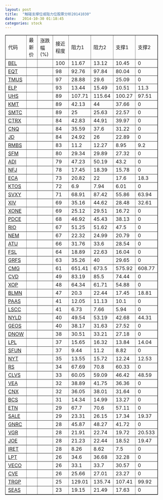 ```yaml
---
layout: post
title:  "触碰支撑位或阻力位股票分析20141030"
date:   2014-10-30 01:18:45
categories: stock
---
```

<script type="text/javascript">
var stockList = []
stockList.push('gb_bel');
stockList.push('gb_eqt');
stockList.push('gb_tmus');
stockList.push('gb_elp');
stockList.push('gb_uhs');
stockList.push('gb_kmt');
stockList.push('gb_smtc');
stockList.push('gb_ctrx');
stockList.push('gb_cnq');
stockList.push('gb_jd');
stockList.push('gb_rmbs');
stockList.push('gb_sfm');
stockList.push('gb_adi');
stockList.push('gb_nfj');
stockList.push('gb_eca');
stockList.push('gb_ktos');
stockList.push('gb_svxy');
stockList.push('gb_xiv');
stockList.push('gb_xone');
stockList.push('gb_pdce');
stockList.push('gb_rio');
stockList.push('gb_nem');
stockList.push('gb_atu');
stockList.push('gb_fsl');
stockList.push('gb_grfs');
stockList.push('gb_cmg');
stockList.push('gb_cvd');
stockList.push('gb_xop');
stockList.push('gb_blmn');
stockList.push('gb_paas');
stockList.push('gb_lscc');
stockList.push('gb_nyld');
stockList.push('gb_geos');
stockList.push('gb_dnow');
stockList.push('gb_lpl');
stockList.push('gb_sfun');
stockList.push('gb_nyt');
stockList.push('gb_rs');
stockList.push('gb_clvs');
stockList.push('gb_vea');
stockList.push('gb_cnx');
stockList.push('gb_bcs');
stockList.push('gb_etn');
stockList.push('gb_sale');
stockList.push('gb_gnrc');
stockList.push('gb_vgr');
stockList.push('gb_joe');
stockList.push('gb_iret');
stockList.push('gb_lpt');
stockList.push('gb_veco');
stockList.push('gb_cve');
stockList.push('gb_trgp');
stockList.push('gb_seas');
</script>
<table border="1">
 <tr>
 <td>代码</td>
 <td>最新价</td>
 <td>涨跌幅(%)</td>
 <td>接近程度</td>
 <td>阻力1</td>
 <td>阻力2</td>
 <td>支撑1</td>
 <td>支撑2</td>
</tr>
  <tr id="bel" class="red">
  <td><a href="http://stock.finance.sina.com.cn/usstock/quotes/BEL.html" target="_blank">BEL</a></td><td></td><td></td><td>100</td><td>11.67</td><td>13.12</td><td>10.45</td><td>0</td></tr>
  <tr id="eqt" class="red">
  <td><a href="http://stock.finance.sina.com.cn/usstock/quotes/EQT.html" target="_blank">EQT</a></td><td></td><td></td><td>98</td><td>92.76</td><td>97.84</td><td>80.04</td><td>0</td></tr>
  <tr id="tmus" class="red">
  <td><a href="http://stock.finance.sina.com.cn/usstock/quotes/TMUS.html" target="_blank">TMUS</a></td><td></td><td></td><td>97</td><td>28.88</td><td>29.6</td><td>25.09</td><td>0</td></tr>
  <tr id="elp" class="red">
  <td><a href="http://stock.finance.sina.com.cn/usstock/quotes/ELP.html" target="_blank">ELP</a></td><td></td><td></td><td>93</td><td>13.44</td><td>15.49</td><td>10.51</td><td>11.3</td></tr>
  <tr id="uhs" class="red">
  <td><a href="http://stock.finance.sina.com.cn/usstock/quotes/UHS.html" target="_blank">UHS</a></td><td></td><td></td><td>89</td><td>107.71</td><td>115.64</td><td>100.27</td><td>97.51</td></tr>
  <tr id="kmt" class="red">
  <td><a href="http://stock.finance.sina.com.cn/usstock/quotes/KMT.html" target="_blank">KMT</a></td><td></td><td></td><td>89</td><td>42.13</td><td>44</td><td>37.66</td><td>0</td></tr>
  <tr id="smtc" class="red">
  <td><a href="http://stock.finance.sina.com.cn/usstock/quotes/SMTC.html" target="_blank">SMTC</a></td><td></td><td></td><td>89</td><td>25</td><td>25.63</td><td>22.57</td><td>0</td></tr>
  <tr id="ctrx" class="red">
  <td><a href="http://stock.finance.sina.com.cn/usstock/quotes/CTRX.html" target="_blank">CTRX</a></td><td></td><td></td><td>84</td><td>42.83</td><td>44.91</td><td>39.97</td><td>0</td></tr>
  <tr id="cnq" class="red">
  <td><a href="http://stock.finance.sina.com.cn/usstock/quotes/CNQ.html" target="_blank">CNQ</a></td><td></td><td></td><td>84</td><td>35.59</td><td>37.6</td><td>31.22</td><td>0</td></tr>
  <tr id="jd" class="red">
  <td><a href="http://stock.finance.sina.com.cn/usstock/quotes/JD.html" target="_blank">JD</a></td><td></td><td></td><td>84</td><td>24.92</td><td>26</td><td>22.89</td><td>0</td></tr>
  <tr id="rmbs" class="red">
  <td><a href="http://stock.finance.sina.com.cn/usstock/quotes/RMBS.html" target="_blank">RMBS</a></td><td></td><td></td><td>83</td><td>11.2</td><td>12.27</td><td>8.95</td><td>9.2</td></tr>
  <tr id="sfm" class="red">
  <td><a href="http://stock.finance.sina.com.cn/usstock/quotes/SFM.html" target="_blank">SFM</a></td><td></td><td></td><td>80</td><td>29.34</td><td>29.89</td><td>27.32</td><td>0</td></tr>
  <tr id="adi" class="green">
  <td><a href="http://stock.finance.sina.com.cn/usstock/quotes/ADI.html" target="_blank">ADI</a></td><td></td><td></td><td>79</td><td>47.23</td><td>50.19</td><td>43.2</td><td>0</td></tr>
  <tr id="nfj" class="red">
  <td><a href="http://stock.finance.sina.com.cn/usstock/quotes/NFJ.html" target="_blank">NFJ</a></td><td></td><td></td><td>78</td><td>17.45</td><td>18.39</td><td>15.78</td><td>0</td></tr>
  <tr id="eca" class="green">
  <td><a href="http://stock.finance.sina.com.cn/usstock/quotes/ECA.html" target="_blank">ECA</a></td><td></td><td></td><td>73</td><td>20.82</td><td>22</td><td>17.6</td><td>18.3</td></tr>
  <tr id="ktos" class="red">
  <td><a href="http://stock.finance.sina.com.cn/usstock/quotes/KTOS.html" target="_blank">KTOS</a></td><td></td><td></td><td>72</td><td>6.9</td><td>7.94</td><td>6.01</td><td>0</td></tr>
  <tr id="svxy" class="red">
  <td><a href="http://stock.finance.sina.com.cn/usstock/quotes/SVXY.html" target="_blank">SVXY</a></td><td></td><td></td><td>71</td><td>68.91</td><td>87.42</td><td>55.86</td><td>63.94</td></tr>
  <tr id="xiv" class="red">
  <td><a href="http://stock.finance.sina.com.cn/usstock/quotes/XIV.html" target="_blank">XIV</a></td><td></td><td></td><td>69</td><td>35.16</td><td>44.62</td><td>28.48</td><td>32.61</td></tr>
  <tr id="xone" class="red">
  <td><a href="http://stock.finance.sina.com.cn/usstock/quotes/XONE.html" target="_blank">XONE</a></td><td></td><td></td><td>69</td><td>25.12</td><td>29.51</td><td>16.72</td><td>0</td></tr>
  <tr id="pdce" class="red">
  <td><a href="http://stock.finance.sina.com.cn/usstock/quotes/PDCE.html" target="_blank">PDCE</a></td><td></td><td></td><td>68</td><td>46.92</td><td>45.43</td><td>38.13</td><td>0</td></tr>
  <tr id="rio" class="green">
  <td><a href="http://stock.finance.sina.com.cn/usstock/quotes/RIO.html" target="_blank">RIO</a></td><td></td><td></td><td>67</td><td>51.25</td><td>51.62</td><td>47.5</td><td>0</td></tr>
  <tr id="nem" class="green">
  <td><a href="http://stock.finance.sina.com.cn/usstock/quotes/NEM.html" target="_blank">NEM</a></td><td></td><td></td><td>67</td><td>22.32</td><td>24.99</td><td>20.79</td><td>0</td></tr>
  <tr id="atu" class="red">
  <td><a href="http://stock.finance.sina.com.cn/usstock/quotes/ATU.html" target="_blank">ATU</a></td><td></td><td></td><td>66</td><td>31.76</td><td>33.6</td><td>28.54</td><td>0</td></tr>
  <tr id="fsl" class="red">
  <td><a href="http://stock.finance.sina.com.cn/usstock/quotes/FSL.html" target="_blank">FSL</a></td><td></td><td></td><td>64</td><td>18.89</td><td>22.63</td><td>16.04</td><td>0</td></tr>
  <tr id="grfs" class="red">
  <td><a href="http://stock.finance.sina.com.cn/usstock/quotes/GRFS.html" target="_blank">GRFS</a></td><td></td><td></td><td>63</td><td>35.26</td><td>40</td><td>29.65</td><td>0</td></tr>
  <tr id="cmg" class="red">
  <td><a href="http://stock.finance.sina.com.cn/usstock/quotes/CMG.html" target="_blank">CMG</a></td><td></td><td></td><td>61</td><td>651.41</td><td>673.5</td><td>575.92</td><td>608.77</td></tr>
  <tr id="cvd" class="red">
  <td><a href="http://stock.finance.sina.com.cn/usstock/quotes/CVD.html" target="_blank">CVD</a></td><td></td><td></td><td>49</td><td>83.19</td><td>85.5</td><td>74.44</td><td>0</td></tr>
  <tr id="xop" class="red">
  <td><a href="http://stock.finance.sina.com.cn/usstock/quotes/XOP.html" target="_blank">XOP</a></td><td></td><td></td><td>48</td><td>64.34</td><td>61.71</td><td>54.88</td><td>0</td></tr>
  <tr id="blmn" class="green">
  <td><a href="http://stock.finance.sina.com.cn/usstock/quotes/BLMN.html" target="_blank">BLMN</a></td><td></td><td></td><td>47</td><td>20.3</td><td>22.44</td><td>17.45</td><td>18.81</td></tr>
  <tr id="paas" class="green">
  <td><a href="http://stock.finance.sina.com.cn/usstock/quotes/PAAS.html" target="_blank">PAAS</a></td><td></td><td></td><td>41</td><td>12.05</td><td>11.13</td><td>10.1</td><td>0</td></tr>
  <tr id="lscc" class="red">
  <td><a href="http://stock.finance.sina.com.cn/usstock/quotes/LSCC.html" target="_blank">LSCC</a></td><td></td><td></td><td>41</td><td>6.73</td><td>7.66</td><td>5.94</td><td>0</td></tr>
  <tr id="nyld" class="red">
  <td><a href="http://stock.finance.sina.com.cn/usstock/quotes/NYLD.html" target="_blank">NYLD</a></td><td></td><td></td><td>40</td><td>49.54</td><td>53.19</td><td>42.68</td><td>44.31</td></tr>
  <tr id="geos" class="red">
  <td><a href="http://stock.finance.sina.com.cn/usstock/quotes/GEOS.html" target="_blank">GEOS</a></td><td></td><td></td><td>40</td><td>38.17</td><td>31.63</td><td>27.52</td><td>0</td></tr>
  <tr id="dnow" class="red">
  <td><a href="http://stock.finance.sina.com.cn/usstock/quotes/DNOW.html" target="_blank">DNOW</a></td><td></td><td></td><td>38</td><td>30.51</td><td>33.21</td><td>27.18</td><td>0</td></tr>
  <tr id="lpl" class="green">
  <td><a href="http://stock.finance.sina.com.cn/usstock/quotes/LPL.html" target="_blank">LPL</a></td><td></td><td></td><td>37</td><td>15.65</td><td>16.32</td><td>13.84</td><td>14.04</td></tr>
  <tr id="sfun" class="red">
  <td><a href="http://stock.finance.sina.com.cn/usstock/quotes/SFUN.html" target="_blank">SFUN</a></td><td></td><td></td><td>37</td><td>9.44</td><td>11.2</td><td>8.82</td><td>0</td></tr>
  <tr id="nyt" class="red">
  <td><a href="http://stock.finance.sina.com.cn/usstock/quotes/NYT.html" target="_blank">NYT</a></td><td></td><td></td><td>35</td><td>13.55</td><td>15.72</td><td>12.24</td><td>12.53</td></tr>
  <tr id="rs" class="red">
  <td><a href="http://stock.finance.sina.com.cn/usstock/quotes/RS.html" target="_blank">RS</a></td><td></td><td></td><td>34</td><td>67.69</td><td>70.8</td><td>60.33</td><td>0</td></tr>
  <tr id="clvs" class="red">
  <td><a href="http://stock.finance.sina.com.cn/usstock/quotes/CLVS.html" target="_blank">CLVS</a></td><td></td><td></td><td>33</td><td>60.05</td><td>59.09</td><td>46.42</td><td>48.59</td></tr>
  <tr id="vea" class="red">
  <td><a href="http://stock.finance.sina.com.cn/usstock/quotes/VEA.html" target="_blank">VEA</a></td><td></td><td></td><td>32</td><td>38.89</td><td>41.75</td><td>36.36</td><td>0</td></tr>
  <tr id="cnx" class="red">
  <td><a href="http://stock.finance.sina.com.cn/usstock/quotes/CNX.html" target="_blank">CNX</a></td><td></td><td></td><td>32</td><td>36.05</td><td>38.01</td><td>31.64</td><td>0</td></tr>
  <tr id="bcs" class="red">
  <td><a href="http://stock.finance.sina.com.cn/usstock/quotes/BCS.html" target="_blank">BCS</a></td><td></td><td></td><td>31</td><td>14.34</td><td>14.99</td><td>13.27</td><td>0</td></tr>
  <tr id="etn" class="red">
  <td><a href="http://stock.finance.sina.com.cn/usstock/quotes/ETN.html" target="_blank">ETN</a></td><td></td><td></td><td>29</td><td>67.7</td><td>70.6</td><td>57.11</td><td>0</td></tr>
  <tr id="sale" class="green">
  <td><a href="http://stock.finance.sina.com.cn/usstock/quotes/SALE.html" target="_blank">SALE</a></td><td></td><td></td><td>29</td><td>23.31</td><td>26.15</td><td>17.34</td><td>19.37</td></tr>
  <tr id="gnrc" class="red">
  <td><a href="http://stock.finance.sina.com.cn/usstock/quotes/GNRC.html" target="_blank">GNRC</a></td><td></td><td></td><td>28</td><td>45.87</td><td>48.27</td><td>41.72</td><td>0</td></tr>
  <tr id="vgr" class="red">
  <td><a href="http://stock.finance.sina.com.cn/usstock/quotes/VGR.html" target="_blank">VGR</a></td><td></td><td></td><td>28</td><td>21.91</td><td>22.74</td><td>19.72</td><td>20.533</td></tr>
  <tr id="joe" class="green">
  <td><a href="http://stock.finance.sina.com.cn/usstock/quotes/JOE.html" target="_blank">JOE</a></td><td></td><td></td><td>28</td><td>21.23</td><td>22.44</td><td>18.52</td><td>19.47</td></tr>
  <tr id="iret" class="red">
  <td><a href="http://stock.finance.sina.com.cn/usstock/quotes/IRET.html" target="_blank">IRET</a></td><td></td><td></td><td>28</td><td>8.26</td><td>8.62</td><td>7.5</td><td>0</td></tr>
  <tr id="lpt" class="green">
  <td><a href="http://stock.finance.sina.com.cn/usstock/quotes/LPT.html" target="_blank">LPT</a></td><td></td><td></td><td>26</td><td>34.6</td><td>36.68</td><td>32.28</td><td>0</td></tr>
  <tr id="veco" class="green">
  <td><a href="http://stock.finance.sina.com.cn/usstock/quotes/VECO.html" target="_blank">VECO</a></td><td></td><td></td><td>26</td><td>33.1</td><td>33.7</td><td>30.57</td><td>0</td></tr>
  <tr id="cve" class="red">
  <td><a href="http://stock.finance.sina.com.cn/usstock/quotes/CVE.html" target="_blank">CVE</a></td><td></td><td></td><td>26</td><td>25.66</td><td>27.01</td><td>23.27</td><td>0</td></tr>
  <tr id="trgp" class="red">
  <td><a href="http://stock.finance.sina.com.cn/usstock/quotes/TRGP.html" target="_blank">TRGP</a></td><td></td><td></td><td>25</td><td>129.01</td><td>135.74</td><td>107.41</td><td>99.92</td></tr>
  <tr id="seas" class="green">
  <td><a href="http://stock.finance.sina.com.cn/usstock/quotes/SEAS.html" target="_blank">SEAS</a></td><td></td><td></td><td>23</td><td>19.15</td><td>21.49</td><td>17.63</td><td>0</td></tr>
</table>
